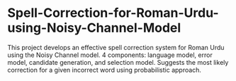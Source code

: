 # Spell-Correction-for-Roman-Urdu-using-Noisy-Channel-Model
This project develops an effective spell correction system for Roman Urdu using the Noisy Channel model. 4 components: language model, error model, candidate generation, and selection model. Suggests the most likely correction for a given incorrect word using probabilistic approach.
